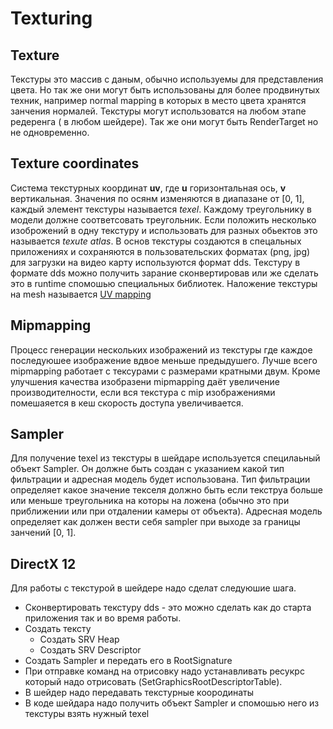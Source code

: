 # Texturing 

## Texture 
Текстуры это массив с даным, обычно используемы для представления цвета.  Но так же они могут быть использованы для более продвинутых техник, например normal mapping в которых в место цвета хранятся занчения нормалей. Текстуры могут использоватся на любом этапе редеренга ( в любом шейдере). Так же они могут быть RenderTarget но не одновременно. 

## Texture coordinates

Система текстурных координат **uv**, где **u** горизонтальная ось, **v** вертикальная. Значения по осянм изменяются в диапазане от [0, 1], каждый элемент текстуры называется *texel*. Каждому треугольнику в модели должне соответсовать треугольник. Если положить несколько изоброжений в одну текстуру и использовать для разных обьектов это называется *texute atlas*. В основ текстуры создаются в спецальных приложениях и сохраняются в пользовательских форматах (png, jpg) для загрузки на видео карту используются формат dds. Текстуру в формате dds можно получить зарание сконвертировав или же сделать это в runtime спомошью специальных библиотек. Наложение текстуры на mesh называется [UV mapping](https://en.wikipedia.org/wiki/UV_mapping)

## Mipmapping 
Процесс генерации нескольких изображений из текстуры где каждое последуюшее изображение вдвое меньше предыдушего. Лучше всего mipmapping работает с тексурами с размерами кратными двум. Кроме улучшения качества изобразени mipmapping даёт увеличение производителности, если вся текстура с mip изображениями помешаяется в кеш скорость доступа увеличивается. 

## Sampler
Для получение texel из текстуры в шейдаре используется специлаьный объект Sampler. Он должне быть создан с указанием какой тип фильтрации и адресная модель будет использована. Тип фильтрации определяет какое значение текселя должно быть если текструа больше или меньше треугольника на которы на ложена (обычно это при приближении или при отдалении камеры от объекта). Адресная модель определяет как должен вести себя sampler при выходе за границы занчений [0, 1]. 


## DirectX 12
Для работы с текстурой в шейдере надо сделат следуюшие шага. 

- Сконвертировать текстуру dds - это можно сделать как до старта приложения так и во время работы.
- Создать тексту 
	-  Создать SRV Heap 
	- Создать SRV Descriptor
- Создать Sampler и передать его в RootSignature 
- При отправке команд на отрисовку надо устанавливать ресукрс который надо отрисовать (SetGraphicsRootDescriptorTable).
- В шейдер надо передавать текстурные коородинаты
- В коде шейдара надо получить объект Sampler и спомошью него из текстуры взять нужный texel 

	

